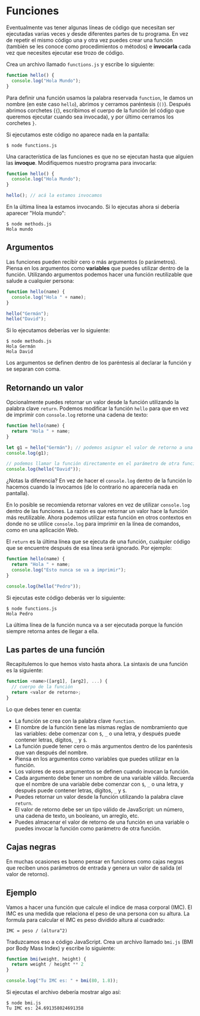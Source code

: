 # Funciones

Eventualmente vas tener algunas líneas de código que necesitan ser ejecutadas varias veces y desde diferentes partes de tu programa. En vez de repetir el mismo código una y otra vez puedes crear una función \(también se les conoce como procedimientos o métodos\) e **invocarla** cada vez que necesites ejecutar ese trozo de código.

Crea un archivo llamado `functions.js` y escribe lo siguiente:

```javascript
function hello() {
  console.log("Hola Mundo");
}
```

Para definir una función usamos la palabra reservada `function`, le damos un nombre \(en este caso `hello`\), abrimos y cerramos paréntesis \(`()`\). Después abrimos corchetes \(`{`\), escribimos el cuerpo de la función \(el código que queremos ejecutar cuando sea invocada\), y por último cerramos los corchetes `}`.

Si ejecutamos este código no aparece nada en la pantalla:

```text
$ node functions.js
```

Una característica de las funciones es que no se ejecutan hasta que alguien las **invoque**. Modifiquemos nuestro programa para invocarla:

```javascript
function hello() {
  console.log("Hola Mundo");
}

hello(); // acá la estamos invocamos
```

En la última línea la estamos invocando. Si lo ejecutas ahora si debería aparecer "Hola mundo":

```text
$ node methods.js
Hola mundo
```

## Argumentos

Las funciones pueden recibir cero o más argumentos \(o parámetros\). Piensa en los argumentos como **variables** que puedes utilizar dentro de la función. Utilizando argumentos podemos hacer una función reutilizable que salude a cualquier persona:

```javascript
function hello(name) {
  console.log("Hola " + name);
}

hello("Germán");
hello("David");
```

Si lo ejecutamos deberías ver lo siguiente:

```text
$ node methods.js
Hola Germán
Hola David
```

Los argumentos se definen dentro de los paréntesis al declarar la función y se separan con coma.

## Retornando un valor

Opcionalmente puedes retornar un valor desde la función utilizando la palabra clave `return`. Podemos modificar la función `hello` para que en vez de imprimir con `console.log` retorne una cadena de texto:

```javascript
function hello(name) {
  return "Hola " + name;
}

let g1 = hello("Germán"); // podemos asignar el valor de retorno a una variable
console.log(g1);

// podemos llamar la función directamente en el parámetro de otra función.
console.log(hello("David"));
```

¿Notas la diferencia? En vez de hacer el `console.log` dentro de la función lo hacemos cuando la invocamos \(de lo contrario no aparecería nada en pantalla\).

En lo posible se recomienda retornar valores en vez de utilizar `console.log` dentro de las funciones. La razón es que retornar un valor hace la función más reutilizable. Ahora podemos utilizar esta función en otros contextos en donde no se utilice `console.log` para imprimir en la línea de comandos, como en una aplicación Web.

El `return` es la última línea que se ejecuta de una función, cualquier código que se encuentre después de esa línea será ignorado. Por ejemplo:

```javascript
function hello(name) {
  return "Hola " + name;
  console.log("Esto nunca se va a imprimir");
}

console.log(hello("Pedro"));
```

Si ejecutas este código deberás ver lo siguiente:

```text
$ node functions.js
Hola Pedro
```

La última línea de la función nunca va a ser ejecutada porque la función siempre retorna antes de llegar a ella.

## Las partes de una función

Recapitulemos lo que hemos visto hasta ahora. La sintaxis de una función es la siguiente:

```javascript
function <name>([arg1], [arg2], ...) {
  // cuerpo de la función
  return <valor de retorno>;
}
```

Lo que debes tener en cuenta:

* La función se crea con la palabra clave `function`.
* El nombre de la función tiene las mismas reglas de nombramiento que las variables: debe comenzar con `$`, `_` o una letra, y después puede contener letras, dígitos, `_` y `$`.
* La función puede tener cero o más argumentos dentro de los paréntesis que van después del nombre.
* Piensa en los argumentos como variables que puedes utilizar en la función.
* Los valores de esos argumentos se definen cuando invocan la función.
* Cada argumento debe tener un nombre de una variable válido. Recuerda que el nombre de una variable debe comenzar con `$`, `_` o una letra, y después puede contener letras, dígitos, `_` y `$`.
* Puedes retornar un valor desde la función utilizando la palabra clave `return`.
* El valor de retorno debe ser un tipo válido de JavaScript: un número, una cadena de texto, un booleano, un arreglo, etc.
* Puedes almacenar el valor de retorno de una función en una variable o puedes invocar la función como parámetro de otra función.

## Cajas negras

En muchas ocasiones es bueno pensar en funciones como cajas negras que reciben unos parámetros de entrada y genera un valor de salida \(el valor de retorno\).

## Ejemplo

Vamos a hacer una función que calcule el indice de masa corporal \(IMC\). El IMC es una medida que relaciona el peso de una persona con su altura. La formula para calcular el IMC es peso dividido altura al cuadrado:

```text
IMC = peso / (altura^2)
```

Traduzcamos eso a código JavaScript. Crea un archivo llamado `bmi.js` \(BMI por Body Mass Index\) y escribe lo siguiente:

```javascript
function bmi(weight, height) {
  return weight / height ** 2
}

console.log("Tu IMC es: " + bmi(80, 1.8));
```

Si ejecutas el archivo debería mostrar algo así:

```text
$ node bmi.js
Tu IMC es: 24.691358024691358
```

